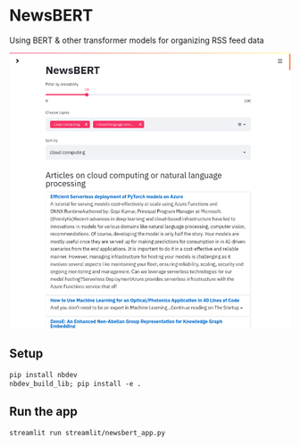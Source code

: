 # NewsBERT 

Using BERT & other transformer models for organizing RSS feed data

![](docs/newsbert_wall.png)

## Setup

```
pip install nbdev
nbdev_build_lib; pip install -e .
```

## Run the app

```
streamlit run streamlit/newsbert_app.py
```